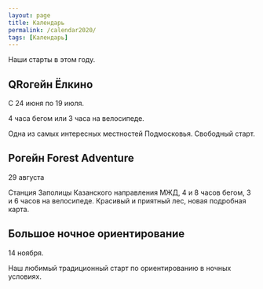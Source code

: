 ```yaml
---
layout: page
title: Календарь
permalink: /calendar2020/
tags: [Календарь]
---
```


Наши старты в этом году.

QRогейн Ёлкино
--------------

С 24 июня по 19 июля.

4 часа бегом или 3 часа на велосипеде.

Одна из самых интересных местностей Подмосковья. Свободный старт.

Рогейн Forest Adventure
-----------------------

29 августа

Станция Заполицы Казанского направления МЖД, 4 и 8 часов бегом, 3 и 6 часов на велосипеде.
Красивый и приятный лес, новая подробная карта.

Большое ночное ориентирование
-----------------------------

14 ноября. 

Наш любимый традиционный старт по ориентированию в ночных условиях.

